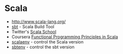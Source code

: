 # Scala

* <http://www.scala-lang.org/>
* [sbt](http://www.scala-sbt.org/index.html) - Scala Build Tool
* Twitter's [Scala School](http://twitter.github.io/scala_school/)
* Coursera [Functional Programming Principles in Scala](https://www.coursera.org/learn/progfun1/home/welcome)
* [scalaenv](https://github.com/mazgi/scalaenv) - control the Scala version
* [sbtenv](https://github.com/mazgi/sbtenv) - control the sbt version